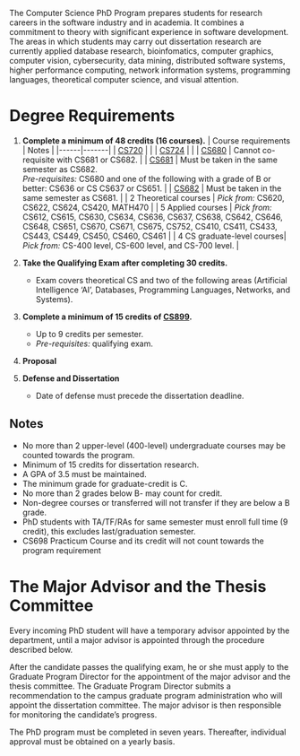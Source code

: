 
The Computer Science PhD Program prepares students for research careers in the software industry and in academia. It combines a commitment to theory with significant experience in software development. The areas in which students may carry out dissertation research are currently applied database research, bioinfomatics, computer graphics, computer vision, cybersecurity, data mining, distributed software systems, higher performance computing, network information systems, programming languages, theoretical computer science, and visual attention.

# Degree Requirements

1. **Complete a minimum of 48 credits (16 courses).**
    | Course requirements | Notes |
    |------|-------|
    | [CS720]({{site.baseurl}}/academics/courses/CS720) | |
    | [CS724]({{site.baseurl}}/academics/courses/CS724) |  |
    | [CS680]({{site.baseurl}}/academics/courses/CS680) |  Cannot co-requisite with CS681 or CS682. |
   |  [CS681]({{site.baseurl}}/academics/courses/CS681) | Must be taken in the same semester as CS682. <br/> *Pre-requisites:* CS680 and one of the following with a grade of B or better: CS636 or CS CS637 or CS651. |
   | [CS682]({{site.baseurl}}/academics/courses/CS682) | Must be taken in the same semester as CS681. |
   | 2 Theoretical courses | *Pick from:* CS620, CS622, CS624, CS420, MATH470  |
   | 5 Applied courses | *Pick from:* CS612, CS615, CS630, CS634, CS636, CS637, CS638, CS642, CS646, CS648, CS651, CS670, CS671, CS675, CS752, CS410, CS411, CS433, CS443, CS449, CS450, CS460, CS461 |
   | 4 CS graduate-level courses|  *Pick from:* CS-400 level, CS-600 level, and CS-700 level. |

2. **Take the Qualifying Exam after completing 30 credits.**
    * Exam covers theoretical CS and two of the following areas (Artificial Intelligence ‘AI’, Databases, Programming Languages, Networks, and Systems). 

3. **Complete a minimum of 15 credits of [CS899]({{site.baseurl}}/academics/courses/CS899).**
    * Up to 9 credits per semester.
    * *Pre-requisites:* qualifying exam.

4. **Proposal**

5. **Defense and Dissertation**

    * Date of defense must precede the dissertation deadline.

## Notes

* No more than 2 upper-level (400-level) undergraduate courses may be counted towards the program. 
* Minimum of 15 credits for dissertation research.  
* A GPA of 3.5 must be maintained. 
* The minimum grade for graduate-credit is C. 
* No more than 2 grades below B- may count for credit. 
* Non-degree courses or transferred will not transfer if they are below a B grade. 
* PhD students with TA/TF/RAs for same semester must enroll full time (9 credit), this excludes last/graduation semester. 
* CS698 Practicum Course and its credit will not count towards the program requirement 

# The Major Advisor and the Thesis Committee

Every incoming PhD student will have a temporary advisor appointed by the department, until a major advisor is appointed through the procedure described below.

After the candidate passes the qualifying exam, he or she must apply to the Graduate Program Director for the appointment of the major advisor and the thesis committee. The Graduate Program Director submits a recommendation to the campus graduate program administration who will appoint the dissertation committee. The major advisor is then responsible for monitoring the candidate’s progress.

The PhD program must be completed in seven years. Thereafter, individual approval must be obtained on a yearly basis.
